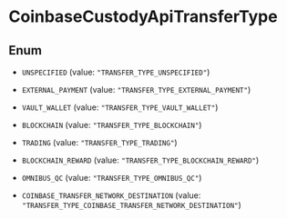 
# CoinbaseCustodyApiTransferType

## Enum


* `UNSPECIFIED` (value: `"TRANSFER_TYPE_UNSPECIFIED"`)

* `EXTERNAL_PAYMENT` (value: `"TRANSFER_TYPE_EXTERNAL_PAYMENT"`)

* `VAULT_WALLET` (value: `"TRANSFER_TYPE_VAULT_WALLET"`)

* `BLOCKCHAIN` (value: `"TRANSFER_TYPE_BLOCKCHAIN"`)

* `TRADING` (value: `"TRANSFER_TYPE_TRADING"`)

* `BLOCKCHAIN_REWARD` (value: `"TRANSFER_TYPE_BLOCKCHAIN_REWARD"`)

* `OMNIBUS_QC` (value: `"TRANSFER_TYPE_OMNIBUS_QC"`)

* `COINBASE_TRANSFER_NETWORK_DESTINATION` (value: `"TRANSFER_TYPE_COINBASE_TRANSFER_NETWORK_DESTINATION"`)



